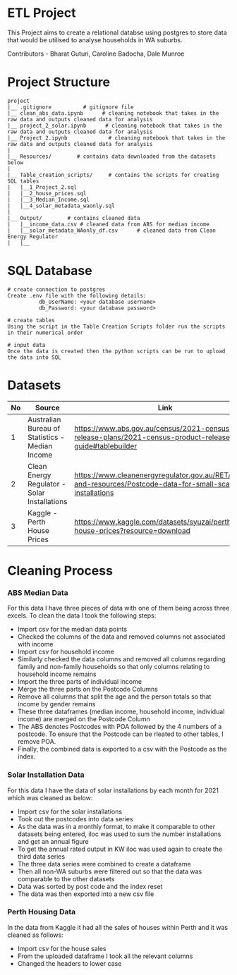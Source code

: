 # ETL Project

This Project aims to create a relational databse using postgres to store data that would be utilised to analyse households in WA suburbs.

Contributors - Bharat Guturi, Caroline Badocha, Dale Munroe

# Project Structure

```
project
|__ .gitignore          # gitignore file
|__ clean_abs_data.ipynb      # cleaning notebook that takes in the raw data and outputs cleaned data for analysis
|__ project_2_solar.ipynb      # cleaning notebook that takes in the raw data and outputs cleaned data for analysis
|__ Project 2.ipynb             # cleaning notebook that takes in the raw data and outputs cleaned data for analysis
|
|__ Resources/        # contains data downloaded from the datasets below
|
|__ Table_creation_scripts/     # contains the scripts for creating SQL tables
|   |__1_Project_2.sql
|   |__2_house_prices.sql
|   |__3_Median_Income.sql
|   |__4_solar_metadata_waonly.sql
|
|__ Output/        # contains cleaned data
|   |__income_data.csv # cleaned data from ABS for median income
|   |__solar_metadata_WAonly_df.csv      # cleaned data from Clean Energy Regulator
|   |__
```

# SQL Database

```
# create connection to postgres
Create .env file with the following details:
          db_UserName: <your database username>
          db_Password: <your database password>

# create tables
Using the script in the Table Creation Scripts folder run the scripts in their numerical order

# input data
Once the data is created then the python scripts can be run to upload the data into SQL
```

# Datasets
|No|Source|Link|
|-|-|-|
|1|Australian Bureau of Statistics - Median Income|https://www.abs.gov.au/census/2021-census-data-release-plans/2021-census-product-release-guide#tablebuilder|
|2|Clean Energy Regulator - Solar Installations |https://www.cleanenergyregulator.gov.au/RET/Forms-and-resources/Postcode-data-for-small-scale-installations|
|3|Kaggle - Perth House Prices |https://www.kaggle.com/datasets/syuzai/perth-house-prices?resource=download|

# Cleaning Process

### ABS Median Data
For this data I have three pieces of data with one of them being across three excels. To clean the data I took the following steps:
* Import csv for the median data points
* Checked the columns of the data and removed columns not associated with income
* Import csv for household income
* Similarly checked the data columns and removed all columns regarding family and non-family households so that only columns relating to household income remains
* Import the three parts of individual income
* Merge the three parts on the Postcode Columns
* Remove all columns that split the age and the person totals so that income by gender remains
* These three dataframes (median income, household income, individual income) are merged on the Postcode Column
* The ABS denotes Postcodes with POA followed by the 4 numbers of a postcode. To ensure that the Postcode can be rleated to other tables, I remove POA.
* Finally, the combined data is exported to a csv with the Postcode as the index.

### Solar Installation Data
For this data I have the data of solar installations by each month for 2021 which was cleaned as below:
* Import csv for the solar installations
* Took out the postcodes into data series
* As the data was in a monthly format, to make it comparable to other datasets being entered, iloc was used to sum the number installations and get an annual figure
* To get the annual rated output in KW iloc was used again to create the third data series
* The three data series were combined to create a dataframe
* Then all non-WA suburbs were filtered out so that the data was comparable to the other datasets
* Data was sorted by post code and the index reset
* The data was then exported into a new csv file

### Perth Housing Data
In the data from Kaggle it had all the sales of houses within Perth and it was cleaned as follows:
* Import csv for the house sales
* From the uploaded dataframe I took all the relevant columns
* Changed the headers to lower case
